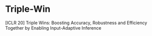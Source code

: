 # Triple-Win
[ICLR 20] Triple Wins: Boosting Accuracy, Robustness and Efficiency Together by Enabling Input-Adaptive Inference

